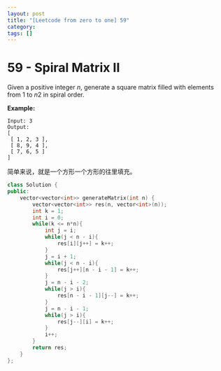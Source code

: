 ```yaml
---
layout: post
title: "[Leetcode from zero to one] 59"
category: 
tags: []
---
```


# 59 - Spiral Matrix II

Given a positive integer *n*, generate a square matrix filled with elements from 1 to *n*2 in spiral order.

**Example:**

```
Input: 3
Output:
[
 [ 1, 2, 3 ],
 [ 8, 9, 4 ],
 [ 7, 6, 5 ]
]
```

简单来说，就是一个方形一个方形的往里填充。

```c++
class Solution {
public:
    vector<vector<int>> generateMatrix(int n) {
        vector<vector<int>> res(n, vector<int>(n));
        int k = 1;
        int i = 0;
        while(k <= n*n){
            int j = i;
            while(j < n - i){
                res[i][j++] = k++;
            }
            j = i + 1;
            while(j < n - i){
                res[j++][n - i - 1] = k++;
            }
            j = n - i - 2;
            while(j > i){
                res[n - i - 1][j--] = k++;
            }
            j = n - i - 1;
            while(j > i){
                res[j--][i] = k++;
            }
            i++;
        }
        return res;
    }
};
```



